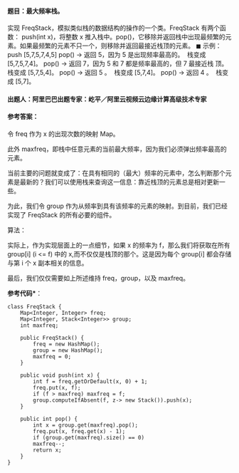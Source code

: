 #### **题目**：最大频率栈。

实现 FreqStack，模拟类似栈的数据结构的操作的一个类。FreqStack 有两个函数： push(int x)，将整数 x 推入栈中。pop()，它移除并返回栈中出现最频繁的元素。如果最频繁的元素不只一个，则移除并返回最接近栈顶的元素。
◼ 示例：
push [5,7,5,7,4,5]
pop() -> 返回 5，因为 5 是出现频率最高的。  栈变成
[5,7,5,7,4]。
pop() -> 返回 7，因为 5 和 7 都是频率最高的，但 7 最接近栈
顶。  栈变成 [5,7,5,4]。
pop() -> 返回 5 。  栈变成 [5,7,4]。
pop() -> 返回 4 。  栈变成 [5,7]。

#### **出题人**：阿里巴巴出题专家：屹平／阿里云视频云边缘计算高级技术专家

#### **参考答案**：

令 freq 作为 x 的出现次数的映射 Map。

此外 maxfreq，即栈中任意元素的当前最大频率，因为我们必须弹出频率最高的元素。

当前主要的问题就变成了：在具有相同的（最大）频率的元素中，怎么判断那个元素是最新的？我们可以使用栈来查询这一信息：靠近栈顶的元素总是相对更新一些。

为此，我们令 group 作为从频率到具有该频率的元素的映射。到目前，我们已经实现了 FreqStack 的所有必要的组件。

算法：

实际上，作为实现层面上的一点细节，如果 x 的频率为 f，那么我们将获取在所有 group[i] (i <= f) 中的 x,而不仅仅是栈顶的那个。这是因为每个 group[i] 都会存储与第 i 个 x 副本相关的信息。

最后，我们仅仅需要如上所述维持 freq，group，以及 maxfreq。

**参考代码\***：

```
class FreqStack {
    Map<Integer, Integer> freq;
    Map<Integer, Stack<Integer>> group;
    int maxfreq;

    public FreqStack() {
        freq = new HashMap();
        group = new HashMap();
        maxfreq = 0;
    }

    public void push(int x) {
        int f = freq.getOrDefault(x, 0) + 1;
        freq.put(x, f);
        if (f > maxfreq) maxfreq = f;
        group.computeIfAbsent(f, z-> new Stack()).push(x);
    }

    public int pop() {
        int x = group.get(maxfreq).pop();
        freq.put(x, freq.get(x) - 1);
        if (group.get(maxfreq).size() == 0)
        maxfreq--;
        return x;
    }
}
```
